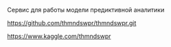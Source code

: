 Сервис для работы модели предиктивной аналитики

https://github.com/thmndswpr/thmndswpr.git

https://www.kaggle.com/thmndswpr
